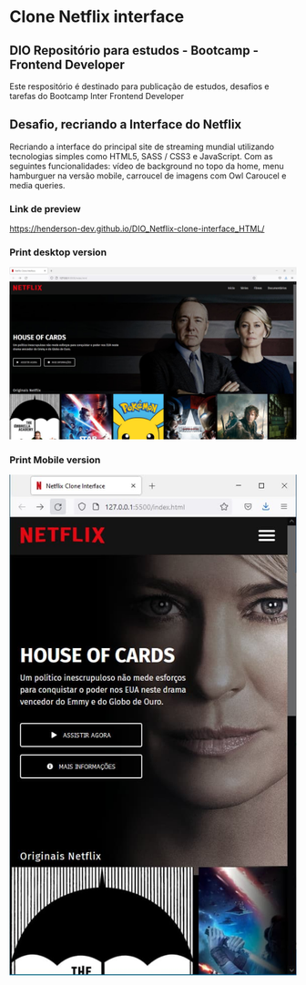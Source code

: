 # Clone Netflix interface
## DIO Repositório para estudos - Bootcamp - Frontend Developer

Este respositório é destinado para publicação de estudos, desafios e tarefas do Bootcamp Inter Frontend Developer

## Desafio, recriando a Interface do Netflix

Recriando a interface do principal site de streaming mundial utilizando tecnologias simples como HTML5, SASS / CSS3 e JavaScript. Com as seguintes funcionalidades: vídeo de background no topo da home, menu hamburguer na versão mobile, carroucel de imagens com Owl Caroucel e media queries.

### Link de preview
<https://henderson-dev.github.io/DIO_Netflix-clone-interface_HTML/>

### Print desktop version
![Print desktop version](interface-home.jpg)

### Print Mobile version
![Print mobile version](interface-home-mobile.jpg)



